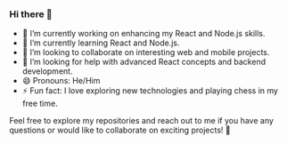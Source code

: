 ### Hi there 👋

<!--
**Eliel-Emmanuel/Eliel-Emmanuel** is a ✨ _special_ ✨ repository because its `README.md` (this file) appears on your GitHub profile.

Here are some ideas to get you started:-->

- 🔭 I’m currently working on enhancing my React and Node.js skills.
- 🌱 I’m currently learning React and Node.js.
- 👯 I’m looking to collaborate on interesting web and mobile projects.
- 🤔 I’m looking for help with advanced React concepts and backend development.
- 😄 Pronouns: He/Him
- ⚡ Fun fact: I love exploring new technologies and playing chess in my free time.

Feel free to explore my repositories and reach out to me if you have any questions or would like to collaborate on exciting projects! 🚀

